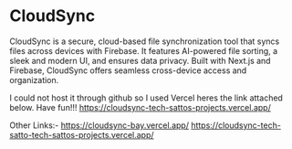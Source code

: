 # CloudSync
CloudSync is a secure, cloud-based file synchronization tool that syncs files across devices with Firebase. It features AI-powered file sorting, a sleek and modern UI, and ensures data privacy. Built with Next.js and Firebase, CloudSync offers seamless cross-device access and organization.

I could not host it through github so I used Vercel heres the link attached below. Have fun!!!
https://cloudsync-tech-sattos-projects.vercel.app/

Other Links:-
https://cloudsync-bay.vercel.app/
https://cloudsync-tech-satto-tech-sattos-projects.vercel.app/
